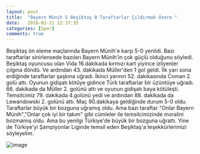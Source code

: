 ```yaml
---
layout: post
title:  "Bayern Münih 5 Beşiktaş 0 Taraftarlar Çıldırmak Üzere "
date:   2018-02-21 12:37:35
categories: [Spor]
comments: true
---
```

Beşiktaş ön eleme maçlarında Bayern Münih'e karşı 5-0 yenildi. Bazı taraftarlar sinirlensede bazıları Bayern Münih'in çok güçlü olduğunu
söyledi. Beşiktaş oyuncusu olan Vida 16.dakikada kırmızı kart yiyince izliyenler çılgına döndü. Ve ardından 43. dakikada Müller'den 1 gol
geldi. İlk yarı sona erdiğinde taraftarlar şaşkına uğradı. İkinci yarının 52. dakikasında Coman 2. golü attı. Oyunun gidişatı kötüye gidince Türk taraftarlar bir üzüntüye uğradı. 66. dakikada da Müller 2. golünü attı ve oyunun gidişatı baya kötüleşti. Temsilcimiz 79. dakikada 4.golünü yedi ve ardından 88. dakikada da Lewandowski 2. golünü attı. Maç 90.dakikaya geldiğinde durum 5-0 oldu. Taraftarlar büyük bir bozguna uğramış oldu. Ama bazı taraftar "Onlar Bayern Münih","Onlar çok iyi bir takım" gibi cümleler ile temsilcimizinde moralini bozmamış oldu.
Ama bu yenilgi Türkiye'de büyük bir bozguna uğrattı. Yine de Türkiye'yi Şampiyonlar Liginde temsil eden Beşiktaş'a teşekkürlerimizi söyleyelim.



   ![image](http://img2.cdn.turkiyegazetesi.com.tr/images/haberler/2018_02/buyuk/besiktas-bayern-munih-maci-ne-zaman-saat-kacta-hangi-kanalda--1519042604.png)
